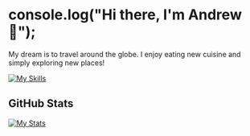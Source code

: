 # console.log("Hi there, I'm Andrew 👋");
My dream is to travel around the globe. I enjoy eating new cuisine and simply exploring new places!

[![My Skills](https://skillicons.dev/icons?i=js,ts,html,css,python,vite,react,express,graphql,anaconda,tensorflow)](https://skillicons.dev)

## GitHub Stats
[![My Stats](https://github-readme-stats.vercel.app/api?username=andrewtrann777&show_icons=true&theme=dark)](https://github-readme-stats.vercel.app)
